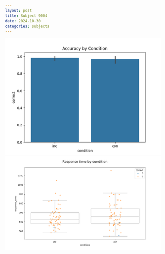 ```yaml
---
layout: post
title: Subject 9004
date: 2024-10-30
categories: subjects
---
```


![](data/9004/run-2/9004_NF_acc.png)
![](data/9004/run-2/9004_NF_rt.png)
